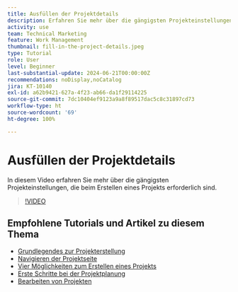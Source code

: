 ```yaml
---
title: Ausfüllen der Projektdetails
description: Erfahren Sie mehr über die gängigsten Projekteinstellungen, die beim Erstellen eines Projekts erforderlich sind.
activity: use
team: Technical Marketing
feature: Work Management
thumbnail: fill-in-the-project-details.jpeg
type: Tutorial
role: User
level: Beginner
last-substantial-update: 2024-06-21T00:00:00Z
recommendations: noDisplay,noCatalog
jira: KT-10140
exl-id: a62b9421-627a-4f23-ab66-da1f29114225
source-git-commit: 7dc10404ef9123a9a8f89517dac5c8c31897cd73
workflow-type: ht
source-wordcount: '69'
ht-degree: 100%

---
```


# Ausfüllen der Projektdetails

In diesem Video erfahren Sie mehr über die gängigsten Projekteinstellungen, die beim Erstellen eines Projekts erforderlich sind.

>[!VIDEO](https://video.tv.adobe.com/v/3430410/?quality=12&learn=on)


## Empfohlene Tutorials und Artikel zu diesem Thema

* [Grundlegendes zur Projekterstellung](/help/manage-work/projects/understand-basic-project-creation.md)
* [Navigieren der Projektseite](/help/manage-work/projects/navigate-the-project-page.md)
* [Vier Möglichkeiten zum Erstellen eines Projekts](/help/manage-work/projects/understand-other-ways-to-create-projects.md)
* [Erste Schritte bei der Projektplanung](/help/manage-work/projects/getting-started-plan-a-project.md)
* [Bearbeiten von Projekten](https://experienceleague.adobe.com/de/docs/workfront/using/manage-work/projects/manage-projects/edit-projects)
